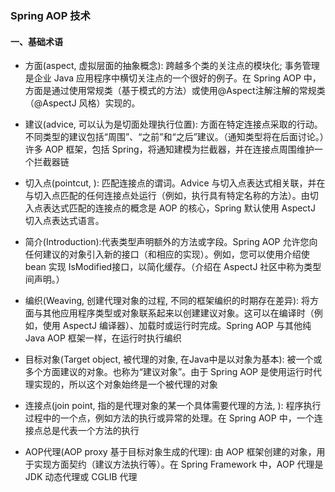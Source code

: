 ### Spring AOP 技术


#### 一、基础术语

- 方面(aspect, 虚拟层面的抽象概念): 跨越多个类的关注点的模块化; 事务管理是企业 Java 应用程序中横切关注点的一个很好的例子。在 Spring AOP 中，方面是通过使用常规类（基于模式的方法）或使用@Aspect注解注解的常规类 （@AspectJ 风格）实现的。

- 建议(advice, 可以认为是切面处理执行位置): 方面在特定连接点采取的行动。不同类型的建议包括“周围”、“之前”和“之后”建议。（通知类型将在后面讨论。）许多 AOP 框架，包括 Spring，将通知建模为拦截器，并在连接点周围维护一个拦截器链
- 切入点(pointcut, ): 匹配连接点的谓词。Advice 与切入点表达式相关联，并在与切入点匹配的任何连接点处运行（例如，执行具有特定名称的方法）。由切入点表达式匹配的连接点的概念是 AOP 的核心，Spring 默认使用 AspectJ 切入点表达式语言。
- 简介(Introduction):代表类型声明额外的方法或字段。Spring AOP 允许您向任何建议的对象引入新的接口（和相应的实现）。例如，您可以使用介绍使 bean 实现 IsModified接口，以简化缓存。（介绍在 AspectJ 社区中称为类型间声明。）  
- 编织(Weaving, 创建代理对象的过程, 不同的框架编织的时期存在差异): 将方面与其他应用程序类型或对象联系起来以创建建议对象。这可以在编译时（例如，使用 AspectJ 编译器）、加载时或运行时完成。Spring AOP 与其他纯 Java AOP 框架一样，在运行时执行编织

- 目标对象(Target object, 被代理的对象, 在Java中是以对象为基本): 被一个或多个方面建议的对象。也称为“建议对象”。由于 Spring AOP 是使用运行时代理实现的，所以这个对象始终是一个被代理的对象
- 连接点(join point, 指的是代理对象的某一个具体需要代理的方法, ): 程序执行过程中的一个点，例如方法的执行或异常的处理。在 Spring AOP 中，一个连接点总是代表一个方法的执行
- AOP代理(AOP proxy 基于目标对象生成的代理): 由 AOP 框架创建的对象，用于实现方面契约（建议方法执行等）。在 Spring Framework 中，AOP 代理是 JDK 动态代理或 CGLIB 代理
